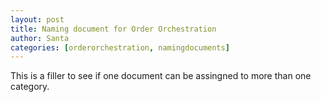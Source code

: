 ```yaml
---
layout: post
title: Naming document for Order Orchestration
author: Santa
categories: [orderorchestration, namingdocuments]
---
```


This is a filler to see if one document can be assingned to more than one category. 
